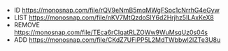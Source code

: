 - ID
  <https://monosnap.com/file/rQV9eNmB5mqMWgFSpc1cNrrhG4eGyw>
- LIST
  <https://monosnap.com/file/nKV7MtQzdoSIY6d2Hrjhz5ILAxKeX8>
- REMOVE
  <https://monosnap.com/file/TEca6rCIqatRLZOWw9WuMsqUz0s04s>
- ADD
  <https://monosnap.com/file/CKdZ7UFiPP5L2MdTWbbwI2lZTe3U8u>
